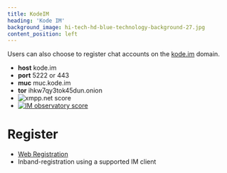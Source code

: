 ```yaml
---
title: KodeIM
heading: 'Kode IM'
background_image: hi-tech-hd-blue-technology-background-27.jpg
content_position: left
---
```


Users can also choose to register chat accounts on the [kode.im](https://www.kode.im) domain.

+ **host** kode.im
+ **port** 5222 or 443
+ **muc** muc.kode.im
+ **tor** ihkw7qy3tok45dun.onion
+ <img src='https://media.koderoot.net/images/badge_jabber_at.svg' alt='xmpp.net score' />
+ <a href='https://check.messaging.one/result.php?domain=kode.im&amp;type=server'>
  <img src='https://check.messaging.one/badge.php?domain=kode.im' alt='IM observatory score' /></a>

# Register
+ [Web Registration](https://im.koderoot.net/register-on-kode.im)
+ Inband-registration using a supported IM client

